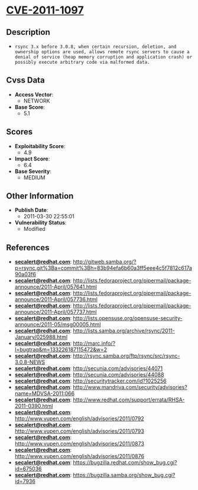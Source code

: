 
# [CVE-2011-1097](https://cve.mitre.org/cgi-bin/cvename.cgi?name=CVE-2011-1097)

## Description

- `rsync 3.x before 3.0.8, when certain recursion, deletion, and ownership options are used, allows remote rsync servers to cause a denial of service (heap memory corruption and application crash) or possibly execute arbitrary code via malformed data.`

## Cvss Data

- **Access Vector**:
  - NETWORK
- **Base Score**:
  - 5.1

## Scores

- **Exploitability Score**:
  - 4.9
- **Impact Score**:
  - 6.4
- **Base Severity**:
  - MEDIUM

## Other Information

- **Publish Date**:
  - 2011-03-30 22:55:01
- **Vulnerability Status**:
  - Modified

## References

- **secalert@redhat.com**: http://gitweb.samba.org/?p=rsync.git%3Ba=commit%3Bh=83b94efa6b60a3ff5eee4c5f7812c617a90a03f6
- **secalert@redhat.com**: http://lists.fedoraproject.org/pipermail/package-announce/2011-April/057641.html
- **secalert@redhat.com**: http://lists.fedoraproject.org/pipermail/package-announce/2011-April/057736.html
- **secalert@redhat.com**: http://lists.fedoraproject.org/pipermail/package-announce/2011-April/057737.html
- **secalert@redhat.com**: http://lists.opensuse.org/opensuse-security-announce/2011-05/msg00005.html
- **secalert@redhat.com**: http://lists.samba.org/archive/rsync/2011-January/025988.html
- **secalert@redhat.com**: http://marc.info/?l=bugtraq&m=133226187115472&w=2
- **secalert@redhat.com**: http://rsync.samba.org/ftp/rsync/src/rsync-3.0.8-NEWS
- **secalert@redhat.com**: http://secunia.com/advisories/44071
- **secalert@redhat.com**: http://secunia.com/advisories/44088
- **secalert@redhat.com**: http://securitytracker.com/id?1025256
- **secalert@redhat.com**: http://www.mandriva.com/security/advisories?name=MDVSA-2011:066
- **secalert@redhat.com**: http://www.redhat.com/support/errata/RHSA-2011-0390.html
- **secalert@redhat.com**: http://www.vupen.com/english/advisories/2011/0792
- **secalert@redhat.com**: http://www.vupen.com/english/advisories/2011/0793
- **secalert@redhat.com**: http://www.vupen.com/english/advisories/2011/0873
- **secalert@redhat.com**: http://www.vupen.com/english/advisories/2011/0876
- **secalert@redhat.com**: https://bugzilla.redhat.com/show_bug.cgi?id=675036
- **secalert@redhat.com**: https://bugzilla.samba.org/show_bug.cgi?id=7936
